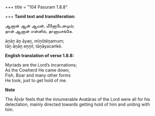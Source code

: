 +++
title = "104 Pasuram 1.8.8"

+++
**Tamil text and transliteration:**

ஆனான் ஆன் ஆயன், மீனோடேனமும்;  
தான் ஆனான் என்னில், தானாயசங்கே.

āṉāṉ āṉ āyaṉ, mīṉōṭēṉamum;  
tāṉ āṉāṉ eṉṉil, tāṉāyacaṅkē.

**English translation of verse 1.8.8:**

Myriads are the Lord’s incarnations;  
As the Cowherd He came down,  
Fish, Boar and many other forms  
He took, just to get hold of me.

**Note**

The Āḻvār feels that the innumerable Avatāras of the Lord were all for his delectation, mainly directed towards getting hold of him and uniting with him.



